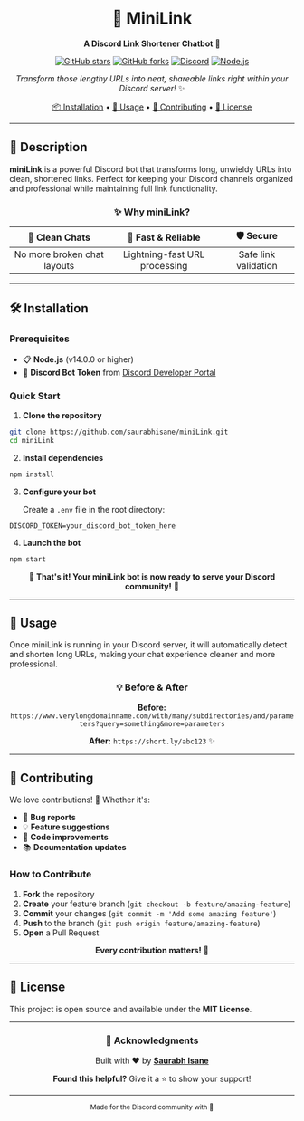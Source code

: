 
<div align="center">

# 🔗 **MiniLink**

**A Discord Link Shortener Chatbot** 🤖

[![GitHub stars](https://img.shields.io/github/stars/saurabhisane/miniLink?style=social)](https://github.com/saurabhisane/miniLink/stargazers)
[![GitHub forks](https://img.shields.io/github/forks/saurabhisane/miniLink?style=social)](https://github.com/saurabhisane/miniLink/network)
[![Discord](https://img.shields.io/badge/Discord-Bot-7289da?logo=discord&logoColor=white)](https://discord.com)
[![Node.js](https://img.shields.io/badge/Node.js-339933?logo=node.js&logoColor=white)](https://nodejs.org)

*Transform those lengthy URLs into neat, shareable links right within your Discord server!* ✨

[📦 Installation](#-installation) • [🚀 Usage](#-usage) • [🤝 Contributing](#-contributing) • [📄 License](#-license)

---

</div>

## 📖 Description

**miniLink** is a powerful Discord bot that transforms long, unwieldy URLs into clean, shortened links. Perfect for keeping your Discord channels organized and professional while maintaining full link functionality.

<div align="center">

### ✨ Why miniLink?

| 🌟 **Clean Chats** | 🚀 **Fast & Reliable** | 🛡️ **Secure** |
|:---:|:---:|:---:|
| No more broken chat layouts | Lightning-fast URL processing | Safe link validation |

</div>

---

## 🛠️ Installation

### Prerequisites
- 📋 **Node.js** (v14.0.0 or higher)
- 🤖 **Discord Bot Token** from [Discord Developer Portal](https://discord.com/developers/applications)

### Quick Start

1. **Clone the repository**
```bash
git clone https://github.com/saurabhisane/miniLink.git
cd miniLink
```

2. **Install dependencies**
```bash
npm install
```

3. **Configure your bot**
   
   Create a `.env` file in the root directory:
```env
DISCORD_TOKEN=your_discord_bot_token_here
```

4. **Launch the bot**
```bash
npm start
```

<div align="center">

🎉 **That's it! Your miniLink bot is now ready to serve your Discord community!** 🎉

</div>

---

## 🚀 Usage

Once miniLink is running in your Discord server, it will automatically detect and shorten long URLs, making your chat experience cleaner and more professional.

<div align="center">

### 💡 **Before & After**

**Before:** `https://www.verylongdomainname.com/with/many/subdirectories/and/parameters?query=something&more=parameters`

**After:** `https://short.ly/abc123` ✨

</div>

---

## 🤝 Contributing

We love contributions! 💙 Whether it's:

- 🐛 **Bug reports**
- 💡 **Feature suggestions** 
- 🔧 **Code improvements**
- 📚 **Documentation updates**

### How to Contribute

1. **Fork** the repository
2. **Create** your feature branch (`git checkout -b feature/amazing-feature`)
3. **Commit** your changes (`git commit -m 'Add some amazing feature'`)
4. **Push** to the branch (`git push origin feature/amazing-feature`)
5. **Open** a Pull Request

<div align="center">

**Every contribution matters!** 🌟

</div>

---

## 📄 License

This project is open source and available under the **MIT License**.

---

<div align="center">

### 🙏 **Acknowledgments**

Built with ❤️ by [**Saurabh Isane**](https://github.com/saurabhisane)

**Found this helpful?** Give it a ⭐ to show your support!

---

<sub>Made for the Discord community with 💜</sub>

</div>
